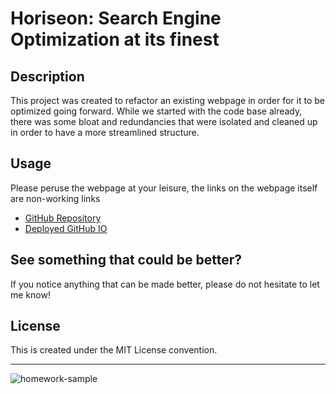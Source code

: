# Horiseon: Search Engine Optimization at its finest

## Description

This project was created to refactor an existing webpage in order for it to be optimized going forward. 
While we started with the code base already, there was some bloat and redundancies that were isolated and cleaned up in order to have a more streamlined structure.

## Usage

Please peruse the webpage at your leisure, the links on the webpage itself are non-working links

* [GitHub Repository](https://github.com/DigitallyIntrinsic/horiseon-refactoring)
* [Deployed GitHub IO](https://digitallyintrinsic.github.io/horiseon-refactoring/)

## See something that could be better?

If you notice anything that can be made better, please do not hesitate to let me know!

## License

This is created under the MIT License convention.

---

![homework-sample](https://github.com/DigitallyIntrinsic/horiseon-refactoring/assets/139934612/3b30a6c5-5385-4c2b-845f-479f8aa2cc6d)

